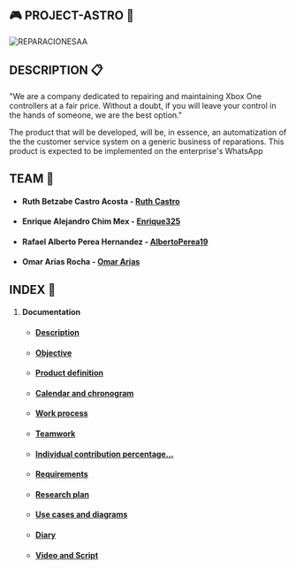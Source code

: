 ## :video_game: PROJECT-ASTRO :wrench:

![REPARACIONESAA](https://scontent.fmid2-1.fna.fbcdn.net/v/t1.6435-9/104310703_106618751098537_5538567549555323826_n.jpg?_nc_cat=105&ccb=1-5&_nc_sid=09cbfe&_nc_ohc=-jafejqRrjcAX-X9TXO&tn=DH0IROnrMxV2hWm_&_nc_ht=scontent.fmid2-1.fna&oh=7fc496bc3885c930a0e882c3aa3d46a4&oe=61895C0C)


## DESCRIPTION  :clipboard:

"We are a company dedicated to repairing and maintaining Xbox One controllers at a fair price. Without a doubt, if you will leave your control in the hands of someone, we are the best option."

The product that will be developed, will be, in essence, an automatization of the the customer service system on a generic business of reparations. This product is expected to be implemented on the enterprise's WhatsApp


## TEAM  :busts_in_silhouette:

* #### Ruth Betzabe Castro Acosta - [Ruth Castro](https://github.com/Ruthbcastro)
* #### Enrique Alejandro Chim Mex - [Enrique325](https://github.com/Enrique325)
* #### Rafael Alberto Perea Hernandez - [AlbertoPerea19](https://github.com/AlbertoPerea19)
* #### Omar Arias Rocha - [Omar Arias](https://github.com/omararias)


## INDEX  :paperclip:

 1. #### Documentation
    * ####  [Description](https://github.com/AlbertoPerea19/Project-ReparacionesAA/blob/main/Documentation/Description.md)
    
    * #### [Objective](https://github.com/AlbertoPerea19/Project-ReparacionesAA/blob/main/Documentation/Objetive.md)
    
    * #### [Product definition](https://github.com/AlbertoPerea19/Project-ReparacionesAA/blob/main/Documentation/Product%20definition)
    
    * #### [Calendar and chronogram](https://github.com/AlbertoPerea19/Project-ReparacionesAA/blob/main/Documentation/Calendar%20and%20chronogram.md)
    
    * #### [Work process](https://github.com/AlbertoPerea19/Project-ReparacionesAA/blob/main/Documentation/Work%20Process.md)
    
    * #### [Teamwork](https://github.com/AlbertoPerea19/Project-ReparacionesAA/blob/main/Documentation/Teamwork.md)
    
    * #### [Individual contribution percentage...](https://github.com/AlbertoPerea19/Project-ReparacionesAA/blob/main/Documentation/Individual%20contribution%20percentage%2C%20objectively%20measured.md)
    
    * #### [Requirements](https://github.com/AlbertoPerea19/Project-ReparacionesAA/blob/main/Documentation/Requirements.md)
    
    * #### [Research plan](https://github.com/AlbertoPerea19/Project-ReparacionesAA/blob/main/Documentation/Research%20plan.md)
    
    * #### [Use cases and diagrams](https://github.com/AlbertoPerea19/Project-ReparacionesAA/blob/main/Documentation/Use%20cases%20diagram%20and%20Class%20diagram.md)
    
    * #### [Diary](https://github.com/AlbertoPerea19/Project-ReparacionesAA/tree/main/Documentation/Diary)
      
    * #### [Video and Script](https://github.com/AlbertoPerea19/Project-ReparacionesAA/blob/main/Documentation/Video.md)

